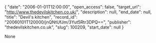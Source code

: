 {
  "date": "2006-01-01T12:00:00", 
  "open_access": false, 
  "target_url": "http://www.thedevilskitchen.co.uk/", 
  "description": null, 
  "end_date": null, 
  "title": "Devil's kitchen", 
  "record_id": "20060101T120000/jnQNtUfJm/3Yut5Rtr3DPQ==", 
  "publisher": "thedevilskitchen.co.uk", 
  "slug": 100209, 
  "start_date": null
}

None
